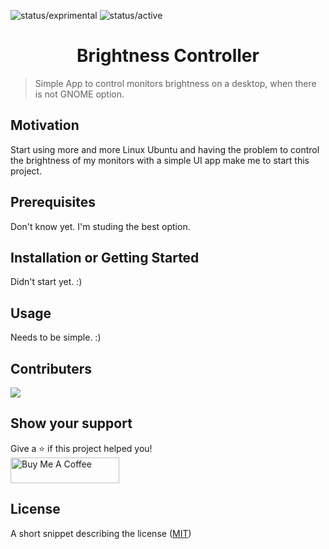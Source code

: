 ![status/exprimental](https://img.shields.io/badge/STATUS-EXPERIMENTAL-%237C3AED?style=flat-square)
![status/active](https://img.shields.io/badge/STATUS-ACTIVE-%23059669?style=flat-square)


<h1 align="center">Brightness Controller</h1>

> Simple App to control monitors brightness on a desktop, when there is not GNOME option.

## Motivation

Start using more and more Linux Ubuntu and having the problem to control the brightness of my monitors with a simple UI app make me to start this project.

## Prerequisites

Don't know yet. I'm studing the best option.

## Installation or Getting Started

Didn't start yet. :)

## Usage

Needs to be simple. :)

## Contributers

[![](https://github.com/rerf19.png?size=50)](https://github.com/rerf19)

## Show your support

Give a ⭐️ if this project helped you! <br>
<a href="https://www.buymeacoffee.com/rerf19" target="_blank"><img src="https://cdn.buymeacoffee.com/buttons/default-orange.png" alt="Buy Me A Coffee" height="41" width="174"></a>

## License

A short snippet describing the license ([MIT](http://opensource.org/licenses/mit-license.php))
